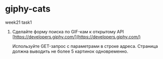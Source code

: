 # giphy-cats
week21 task1
1. Сделайте форму поиска по GIF-кам к открытому API [https://developers.giphy.com/](https://developers.giphy.com/) 
    
    Используйте GET-запрос с параметрами в строке адреса. Страница должна выводить не более 5 картинок одновременно.